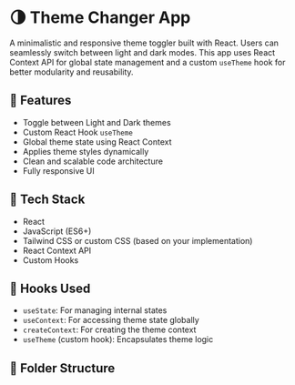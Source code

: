 # 🌗 Theme Changer App

A minimalistic and responsive theme toggler built with React. Users can seamlessly switch between light and dark modes. This app uses React Context API for global state management and a custom `useTheme` hook for better modularity and reusability.

## 🚀 Features

- Toggle between Light and Dark themes
- Custom React Hook `useTheme`
- Global theme state using React Context
- Applies theme styles dynamically
- Clean and scalable code architecture
- Fully responsive UI

## 🧰 Tech Stack

- React
- JavaScript (ES6+)
- Tailwind CSS or custom CSS (based on your implementation)
- React Context API
- Custom Hooks

## 🧠 Hooks Used

- `useState`: For managing internal states
- `useContext`: For accessing theme state globally
- `createContext`: For creating the theme context
- `useTheme` (custom hook): Encapsulates theme logic

## 📁 Folder Structure

